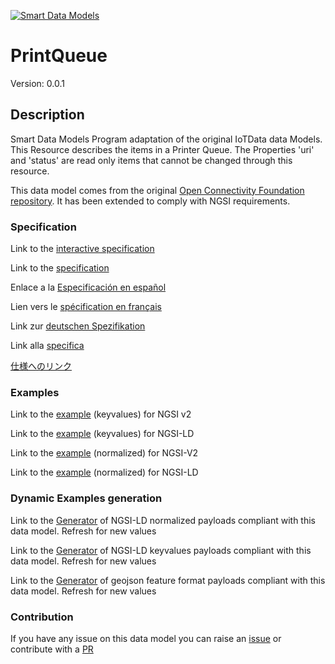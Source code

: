 [![Smart Data Models](https://smartdatamodels.org/wp-content/uploads/2022/01/SmartDataModels_logo.png "Logo")](https://smartdatamodels.org)
# PrintQueue
Version: 0.0.1

## Description 

Smart Data Models Program adaptation of the original IoTData data Models. This Resource describes the items in a Printer Queue. The Properties 'uri' and 'status' are read only items that cannot be changed through this resource.

This data model comes from the original [Open Connectivity Foundation repository](https://github.com/openconnectivityfoundation/IoTDataModels). It has been extended to comply with NGSI requirements.
### Specification

Link to the [interactive specification](https://swagger.lab.fiware.org/?url=https://smart-data-models.github.io/dataModel.OCF/PrintQueue/swagger.yaml)

Link to the [specification](https://github.com/smart-data-models/dataModel.OCF/blob/master/PrintQueue/doc/spec.md)

Enlace a la [Especificación en español](https://github.com/smart-data-models/dataModel.OCF/blob/master/PrintQueue/doc/spec_ES.md)

Lien vers le [spécification en français](https://github.com/smart-data-models/dataModel.OCF/blob/master/PrintQueue/doc/spec_FR.md)

Link zur [deutschen Spezifikation](https://github.com/smart-data-models/dataModel.OCF/blob/master/PrintQueue/doc/spec_DE.md)

Link alla [specifica](https://github.com/smart-data-models/dataModel.OCF/blob/master/PrintQueue/doc/spec_IT.md)

[仕様へのリンク](https://github.com/smart-data-models/dataModel.OCF/blob/master/PrintQueue/doc/spec_JA.md)
### Examples

Link to the [example](https://smart-data-models.github.io/dataModel.OCF/PrintQueue/examples/example.json) (keyvalues) for NGSI v2

Link to the [example](https://smart-data-models.github.io/dataModel.OCF/PrintQueue/examples/example.jsonld) (keyvalues) for NGSI-LD

Link to the [example](https://smart-data-models.github.io/dataModel.OCF/PrintQueue/examples/example-normalized.json) (normalized) for NGSI-V2

Link to the [example](https://smart-data-models.github.io/dataModel.OCF/PrintQueue/examples/example-normalized.jsonld) (normalized) for NGSI-LD
### Dynamic Examples generation

Link to the [Generator](https://smartdatamodels.org/extra/ngsi-ld_generator.php?schemaUrl=https://raw.githubusercontent.com/smart-data-models/dataModel.OCF/master/PrintQueue/schema.json&email=info@smartdatamodels.org) of NGSI-LD normalized payloads compliant with this data model. Refresh for new values

Link to the [Generator](https://smartdatamodels.org/extra/ngsi-ld_generator_keyvalues.php?schemaUrl=https://raw.githubusercontent.com/smart-data-models/dataModel.OCF/master/PrintQueue/schema.json&email=info@smartdatamodels.org) of NGSI-LD keyvalues payloads compliant with this data model. Refresh for new values

Link to the [Generator](https://smartdatamodels.org/extra/geojson_features_generator.php?schemaUrl=https://raw.githubusercontent.com/smart-data-models/dataModel.OCF/master/PrintQueue/schema.json&email=info@smartdatamodels.org) of geojson feature format payloads compliant with this data model. Refresh for new values
### Contribution

 If you have any issue on this data model you can raise an [issue](https://github.com/smart-data-models/dataModel.OCF/issues)  or contribute with a [PR](https://github.com/smart-data-models/dataModel.OCF/pulls)